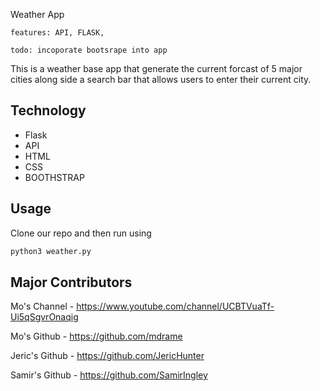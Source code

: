 

Weather App

	features: API, FLASK,

	todo: incoporate bootsrape into app



This is a weather base app that generate the current forcast of 5 major cities along side a search bar that allows users to enter their current city.


## Technology

* Flask
* API
* HTML
* CSS
* BOOTHSTRAP





## Usage

Clone our repo and then run using

```sh
python3 weather.py
```




## Major Contributors 


Mo's Channel - https://www.youtube.com/channel/UCBTVuaTf-Ui5qSgvrOnaqig

Mo's Github - https://github.com/mdrame

Jeric's Github - https://github.com/JericHunter

Samir's Github - https://github.com/SamirIngley

<!-- Markdown link & img dfn's -->
[python3-image]: https://img.shields.io/badge/-python3-brightgreen
[MIT]: https://img.shields.io/badge/License-MIT-blue
